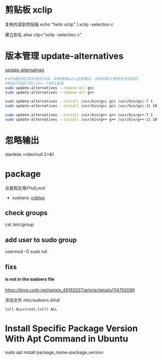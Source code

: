 
# 剪贴板 xclip
复制内容到剪贴板
echo "hello xclip" | xclip -selection c

建立别名
alias clip="xclip -selection c"

# 版本管理 update-alternatives
[update-alternatives](https://www.jianshu.com/p/4d27fa2dce86)
```bash
#命令最后的1和10是优先级，如果使用auto选择模式，系统将默认使用优先级高的
#假设只安装了GCC/G++ 7和11版本
sudo update-alternatives --remove-all gcc
sudo update-alternatives --remove-all g++
 
sudo update-alternatives --install /usr/bin/gcc gcc /usr/bin/gcc-7 1
sudo update-alternatives --install /usr/bin/gcc gcc /usr/bin/gcc-11 10
 
sudo update-alternatives --install /usr/bin/g++ g++ /usr/bin/g++-7 1
sudo update-alternatives --install /usr/bin/g++ g++ /usr/bin/g++-11 10
```
# 忽略输出
startkde  >/dev/null 2>&1

# package
总是假定用户lull,root

* sudoers: [cnblog](https://www.cnblogs.com/yanling-coder/p/10947157.html)


## check groups
cat /etc/group

## add user to sudo group
usermod -G sudo lull

## fixs

#### is not in the sudoers file
https://blog.csdn.net/weixin_49192027/article/details/114702099

添加文件
/etc/sudoers.d/lull
```text
lull ALL=(root,lull) ALL
```

# Install Specific Package Version With Apt Command in Ubuntu

sudo apt install package_name=package_version

